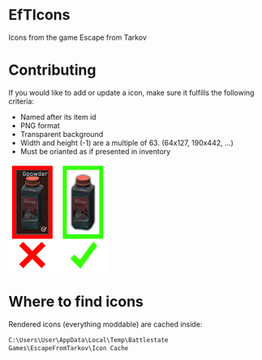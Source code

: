 # EfTIcons
Icons from the game Escape from Tarkov

# Contributing
If you would like to add or update a icon, make sure it fulfills the following criteria:

- Named after its item id
- PNG format
- Transparent background
- Width and height (-1) are a multiple of 63. (64x127, 190x442, ...)
- Must be orianted as if presented in inventory

![Cotribution example][exampleImg]

# Where to find icons
Rendered icons (everything moddable) are cached inside:
```
C:\Users\User\AppData\Local\Temp\Battlestate Games\EscapeFromTarkov\Icon Cache
```


[exampleImg]: https://github.com/Blightbuster/EfTIcons/blob/master/example.png
